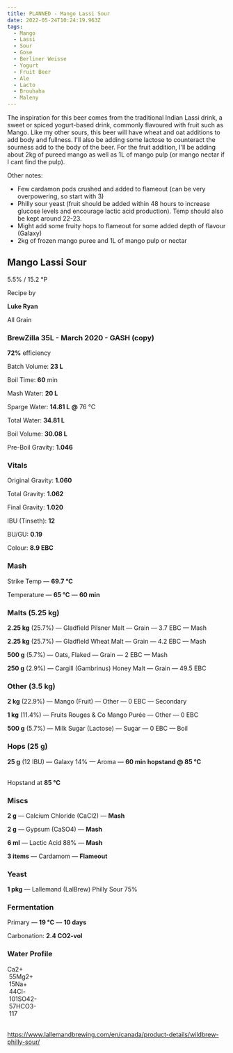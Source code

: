 ```yaml
---
title: PLANNED - Mango Lassi Sour
date: 2022-05-24T10:24:19.963Z
tags:
  - Mango
  - Lassi
  - Sour
  - Gose
  - Berliner Weisse
  - Yogurt
  - Fruit Beer
  - Ale
  - Lacto
  - Brouhaha
  - Maleny
---
```

The inspiration for this beer comes from the traditional Indian Lassi drink, a sweet or spiced yogurt-based drink, commonly flavoured with fruit such as Mango. Like my other sours, this beer will have wheat and oat additions to add body and fullness. I'll also be adding some lactose to counteract the sourness add to the body of the beer. For the fruit addition, I'll be adding about 2kg of pureed mango as well as 1L of mango pulp (or mango nectar if I cant find the pulp).

Other notes:

* Few cardamon pods crushed and added to flameout (can be very overpowering, so start with 3)
* Philly sour yeast (fruit should be added within 48 hours to increase glucose levels and encourage lactic acid production). Temp should also be kept around 22-23.
* Might add some fruity hops to flameout for some added depth of flavour (Galaxy)
* 2kg of frozen mango puree and 1L of mango pulp or nectar



<!--StartFragment-->

## **Mango Lassi Sour**

5.5% / 15.2 °P

Recipe by

**Luke Ryan**



All Grain



### **BrewZilla 35L - March 2020 - GASH (copy)**

**72%** efficiency

Batch Volume: **23 L**

Boil Time: **60** min



Mash Water: **20 L**

Sparge Water: **14.81 L** **@** 76 °C

Total Water: **34.81 L**

Boil Volume: **30.08 L**

Pre-Boil Gravity: **1.046**



### Vitals

Original Gravity: **1.060**

Total Gravity: **1.062**

Final Gravity: **1.020**

IBU (Tinseth): **12**

BU/GU: **0.19**

Colour: **8.9 EBC** 



### Mash

Strike Temp — **69.7 °C**

Temperature — **65 °C** — **60 min**



### Malts **(5.25 kg)**

**2.25 kg** (25.7%) — Gladfield Pilsner Malt — Grain — 3.7 EBC — Mash

**2.25 kg** (25.7%) — Gladfield Wheat Malt — Grain — 4.2 EBC — Mash

**500 g** (5.7%) — Oats, Flaked — Grain — 2 EBC — Mash

**250 g** (2.9%) — Cargill (Gambrinus) Honey Malt — Grain — 49.5 EBC



### Other **(3.5 kg)**

**2 kg** (22.9%) — Mango (Fruit) — Other — 0 EBC — Secondary

**1 kg** (11.4%) — Fruits Rouges & Co Mango Purée — Other — 0 EBC

**500 g** (5.7%) — Milk Sugar (Lactose) — Sugar — 0 EBC — Boil



### Hops **(25 g)**

**25 g** (12 IBU) — Galaxy 14% — Aroma — **60 min hopstand @ 85 °C**

\
Hopstand at **85 °C**



### Miscs

**2 g** — Calcium Chloride (CaCl2) — **Mash**

**2 g** — Gypsum (CaSO4) — **Mash**

**6 ml** — Lactic Acid 88% — **Mash**

**3 items** — Cardamom — **Flameout**



### Yeast

**1 pkg** — Lallemand (LalBrew) Philly Sour 75%



### Fermentation

Primary — **19 °C** — **10 days**

Carbonation: **2.4 CO2-vol**



### Water Profile

Ca2+\
 55Mg2+\
 15Na+\
 44Cl-\
 101SO42-\
 57HCO3-\
 117



<!--EndFragment-->

\
https://www.lallemandbrewing.com/en/canada/product-details/wildbrew-philly-sour/